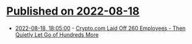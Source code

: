 # [Published on 2022-08-18](index.md)

* [2022-08-18, 18:05:00](https://slashdot.org/story/22/08/18/1524259/cryptocom-laid-off-260-employees---then-quietly-let-go-of-hundreds-more?utm_source=rss1.0mainlinkanon&utm_medium=feed) - [Crypto.com Laid Off 260 Employees - Then Quietly Let Go of Hundreds More](https://slashdot.org/story/22/08/18/1524259/cryptocom-laid-off-260-employees---then-quietly-let-go-of-hundreds-more?utm_source=rss1.0mainlinkanon&utm_medium=feed)
